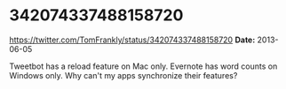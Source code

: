 # 342074337488158720
https://twitter.com/TomFrankly/status/342074337488158720
**Date:** 2013-06-05

Tweetbot has a reload feature on Mac only. Evernote has word counts on Windows only. Why can't my apps synchronize their features?
